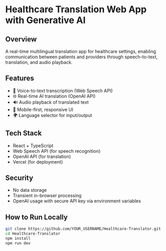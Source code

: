 # Healthcare Translation Web App with Generative AI

## Overview
A real-time multilingual translation app for healthcare settings, enabling communication between patients and providers through speech-to-text, translation, and audio playback.

## Features
- 🎤 Voice-to-text transcription (Web Speech API)
- 🌐 Real-time AI translation (OpenAI API)
- 🔊 Audio playback of translated text
- 📱 Mobile-first, responsive UI
- 🌍 Language selector for input/output

## Tech Stack
- React + TypeScript
- Web Speech API (for speech recognition)
- OpenAI API (for translation)
- Vercel (for deployment)

## Security
- No data storage
- Transient in-browser processing
- OpenAI usage with secure API key via environment variables

## How to Run Locally
```bash
git clone https://github.com/YOUR_USERNAME/Healthcare-Translator.git
cd Healthcare-Translator
npm install
npm run dev
